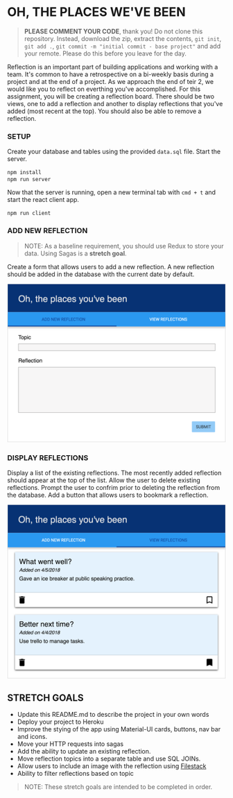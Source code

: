 # OH, THE PLACES WE'VE BEEN

> **PLEASE COMMENT YOUR CODE**, thank you! Do not clone this repository. Instead, download the zip, extract the contents, `git init`, `git add .`, `git commit -m "initial commit - base project"` and add your remote. Please do this before you leave for the day.

Reflection is an important part of building applications and working with a team. It's common to have a retrospective on a bi-weekly basis during a project and at the end of a project. As we approach the end of teir 2, we would like you to reflect on everthing you've accomplished. For this assignment, you will be creating a reflection board. There should be two views, one to add a reflection and another to display reflections that you've added (most recent at the top). You should also be able to remove a reflection.

### SETUP

Create your database and tables using the provided `data.sql` file. Start the server.

```
npm install
npm run server
```

Now that the server is running, open a new terminal tab with `cmd + t` and start the react client app.

```
npm run client
```

### ADD NEW REFLECTION

> NOTE: As a baseline requirement, you should use Redux to store your data. Using Sagas is a **stretch goal**.

Create a form that allows users to add a new reflection. A new reflection should be added in the database with the current date by default. 

![add new reflection](wireframes/screen-one.png)

### DISPLAY REFLECTIONS

Display a list of the existing reflections. The most recently added reflection should appear at the top of the list. Allow the user to delete existing reflections. Prompt the user to confrim prior to deleting the reflection from the database. Add a button that allows users to bookmark a reflection.

![display reflections](wireframes/screen-two.png)

## STRETCH GOALS

- Update this README.md to describe the project in your own words
- Deploy your project to Heroku
- Improve the stying of the app using Material-UI cards, buttons, nav bar and icons.
- Move your HTTP requests into sagas
- Add the ability to update an existing reflection.
- Move reflection topics into a separate table and use SQL JOINs.
- Allow users to include an image with the reflection using [Filestack](https://www.filestack.com/)
- Ability to filter reflections based on topic

> NOTE: These stretch goals are intended to be completed in order.
